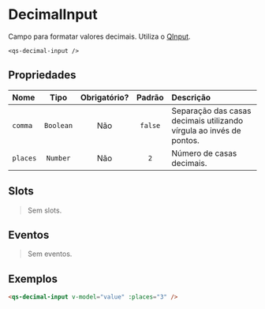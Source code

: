 # DecimalInput

Campo para formatar valores decimais. Utiliza o [QInput](https://quasar.dev/vue-components/input#Introduction).

```
<qs-decimal-input />
```

## Propriedades

| Nome | Tipo | Obrigatório? | Padrão | Descrição |
|:-|:-:|:-:|:-:|:-|
| `comma` | `Boolean` | Não | `false` | Separação das casas decimais utilizando vírgula ao invés de pontos. |
| `places` | `Number` | Não | `2` | Número de casas decimais. |

## Slots

> Sem slots.

## Eventos

> Sem eventos.

## Exemplos

```html
<qs-decimal-input v-model="value" :places="3" />
```